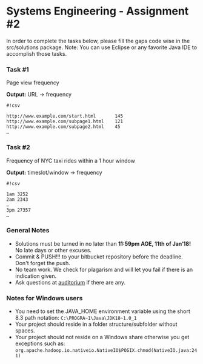 # Systems Engineering - Assignment #2 #

In order to complete the tasks below, please fill the gaps code wise in the src/solutions package. Note: You can use Eclipse or any favorite Java IDE to accomplish those tasks.

### Task #1 ###
Page view frequency

**Output:** URL → frequency

```
#!csv

http://www.example.com/start.html       145
http://www.example.com/subpage1.html    121
http://www.example.com/subpage2.html    45
…
```


### Task #2 ###
Frequency of NYC taxi rides within a 1 hour window

**Output:** timeslot/window → frequency

```
#!csv

1am 3252
2am 2343
…
3pm 27357
…
```
### General Notes ###
* Solutions must be turned in no later than **11:59pm AOE, 11th of Jan‘18!** No late days or other excuses.
*  Commit & PUSH!!! to your bitbucket repository before the deadline. Don't forget the push.
*  No team work. We check for plagarism and will let you fail if there is an indication given.
* Ask questions at [auditorium](https://auditorium.inf.tu-dresden.de) if there are any.


### Notes for Windows users ###
* You need to set the JAVA_HOME environment variable using the short 8.3 path notation: ```C:\PROGRA~1\Java\JDK18~1.0_1```
* Your project should reside in a folder structure/subfolder without spaces.
* Your project should not reside on a Windows share otherwise you get exceptions such as: ```org.apache.hadoop.io.nativeio.NativeIO$POSIX.chmod(NativeIO.java:241)```
